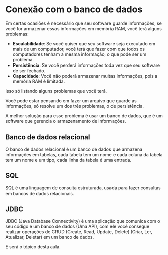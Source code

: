 # Conexão com o banco de dados

Em certas ocasiões é necessário que seu software guarde informações, se você for
armazenar essas informações em memória RAM, você terá alguns problemas:

* **Escalabilidade**: Se você quiser que seu software seja executado em mais de um computador, você terá que fazer com que todos os computadores tenham a mesma
informação, o que pode ser um problema.
* **Persistência**: Se você perderá informações toda vez que seu software de ser fechado.
* **Capacidade**: Você não poderá armazenar muitas informações, pois a memória RAM é limitada.

Isso só listando alguns problemas que você terá.

Você pode estar pensando em fazer um arquivo que guarde as informações, só resolve um dos
três problemas, o de persistência.

A melhor solução para esse problema é usar um banco de dados, que é um software que
gerencia o armazenamento de informações.

## Banco de dados relacional

O banco de dados relacional é um banco de dados que armazena informações em tabelas,
cada tabela tem um nome e cada coluna da tabela tem um nome e um tipo, cada linha da tabela
é uma entrada.

## SQL

SQL é uma linguagem de consulta estruturada, usada para fazer consultas em bancos de
dados relacionais.

## JDBC

JDBC (Java Database Connectivity) é uma aplicação que comunica com o seu código e um banco de dados
(Uma API), com ele você consegue realizar operações de CRUD (Create, Read, Update, Delete) (Criar, Ler, Atualizar, Deletar) em um banco de dados.

E será o tópico desta aula.

